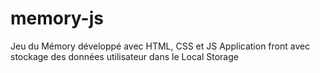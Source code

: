 # memory-js
Jeu du Mémory développé avec HTML, CSS et JS
Application front avec stockage des données utilisateur dans le Local Storage
